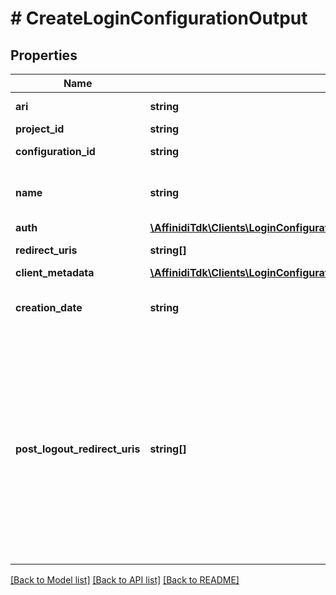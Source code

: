# # CreateLoginConfigurationOutput

## Properties

| Name                          | Type                                                                                                                                  | Description                                                                                                                                                                                                     | Notes      |
| ----------------------------- | ------------------------------------------------------------------------------------------------------------------------------------- | --------------------------------------------------------------------------------------------------------------------------------------------------------------------------------------------------------------- | ---------- |
| **ari**                       | **string**                                                                                                                            | Configuration ari                                                                                                                                                                                               |
| **project_id**                | **string**                                                                                                                            | Project id                                                                                                                                                                                                      |
| **configuration_id**          | **string**                                                                                                                            | Configuration id                                                                                                                                                                                                | [optional] |
| **name**                      | **string**                                                                                                                            | User defined login configuration name                                                                                                                                                                           |
| **auth**                      | [**\AffinidiTdk\Clients\LoginConfiguration\Model\CreateLoginConfigurationOutputAuth**](CreateLoginConfigurationOutputAuth.md)         |                                                                                                                                                                                                                 |
| **redirect_uris**             | **string[]**                                                                                                                          | OAuth 2.0 Redirect URIs                                                                                                                                                                                         |
| **client_metadata**           | [**\AffinidiTdk\Clients\LoginConfiguration\Model\LoginConfigurationClientMetadataOutput**](LoginConfigurationClientMetadataOutput.md) |                                                                                                                                                                                                                 |
| **creation_date**             | **string**                                                                                                                            | OAuth 2.0 Client Creation Date                                                                                                                                                                                  |
| **post_logout_redirect_uris** | **string[]**                                                                                                                          | Post Logout Redirect URIs, Used to redirect the user&#39;s browser to a specified URL after the logout process is complete. Must match the domain, port, scheme of at least one of the registered redirect URIs | [optional] |

[[Back to Model list]](../../README.md#models) [[Back to API list]](../../README.md#endpoints) [[Back to README]](../../README.md)
